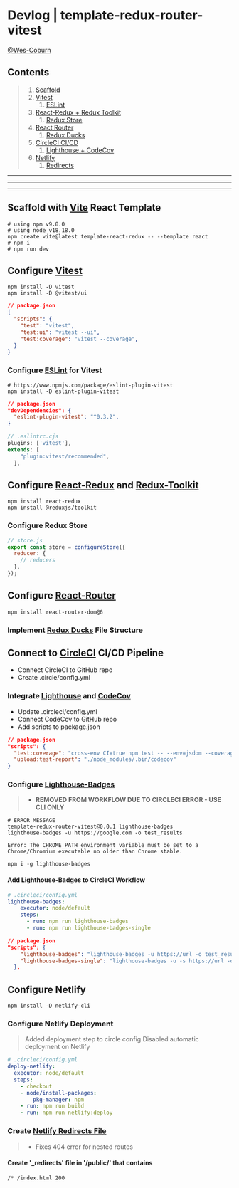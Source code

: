 # Devlog | template-redux-router-vitest

[@Wes-Coburn](https://github.com/Wes-Coburn)

## Contents

> 1. [Scaffold](#scaffold-with-vite-react-template)
> 2. [Vitest](#configure-vitest)
>    1. [ESLint](#configure-eslint-for-vitest)
> 3. [React-Redux + Redux Toolkit](#configure-react-redux-and-redux-toolkit)
>    1. [Redux Store](#configure-redux-store)
> 4. [React Router](#configure-react-router)
>    1. [Redux Ducks](#implement-redux-ducks-file-structure)
> 5. [CircleCI CI/CD](#connect-to-circleci-cicd-pipeline)
>    1. [Lighthouse + CodeCov](#integrate-lighthouse-and-codecov)
> 6. [Netlify](#configure-netlify)
>    1. [Redirects](#create-netlify-redirects-file)

---

---

---

## Scaffold with [Vite](https://vitejs.dev/) React Template

```shell
# using npm v9.8.0
# using node v18.18.0
npm create vite@latest template-react-redux -- --template react
# npm i
# npm run dev
```

## Configure [Vitest](https://vitest.dev/)

```shell
npm install -D vitest
npm install -D @vitest/ui
```

```json
// package.json
{
  "scripts": {
    "test": "vitest",
    "test:ui": "vitest --ui",
    "test:coverage": "vitest --coverage",
  }
}
```

### Configure [ESLint](https://eslint.org/) for Vitest

```shell
# https://www.npmjs.com/package/eslint-plugin-vitest
npm install -D eslint-plugin-vitest
```

```json
// package.json
"devDependencies": {
  "eslint-plugin-vitest": "^0.3.2",
}
```

```cjs
// .eslintrc.cjs
plugins: ['vitest'],
extends: [
    "plugin:vitest/recommended",
  ],
```

## Configure [React-Redux](https://react-redux.js.org/) and [Redux-Toolkit](https://redux-toolkit.js.org/)

```shell
npm install react-redux
npm install @reduxjs/toolkit
```

### Configure Redux Store

```js
// store.js
export const store = configureStore({
  reducer: {
    // reducers
  },
});
```

## Configure [React-Router](https://reactrouter.com/en/main)

```shell
npm install react-router-dom@6
```

### Implement [Redux Ducks](https://github.com/erikras/ducks-modular-redux) File Structure

## Connect to [CircleCI](https://app.circleci.com/) CI/CD Pipeline

- Connect CircleCI to GitHub repo
- Create .circle/config.yml

### Integrate [Lighthouse](https://developer.chrome.com/docs/lighthouse/overview/) and [CodeCov](https://about.codecov.io/)

- Update .circleci/config.yml
- Connect CodeCov to GitHub repo
- Add scripts to package.json

```json
// package.json
"scripts": {
  "test:coverage": "cross-env CI=true npm test -- --env=jsdom --coverage",
  "upload:test-report": "./node_modules/.bin/codecov"
}
```

### Configure [Lighthouse-Badges](https://github.com/emazzotta/lighthouse-badges/tree/master)

> - **REMOVED FROM WORKFLOW DUE TO CIRCLECI ERROR - USE CLI ONLY**

```shell
# ERROR MESSAGE
template-redux-router-vitest@0.0.1 lighthouse-badges
lighthouse-badges -u https://google.com -o test_results

Error: The CHROME_PATH environment variable must be set to a Chrome/Chromium executable no older than Chrome stable.
```

```shell
npm i -g lighthouse-badges
```

#### Add Lighthouse-Badges to CircleCI Workflow

```yml
# .circleci/config.yml
lighthouse-badges:
    executor: node/default
    steps:
      - run: npm run lighthouse-badges
      - run: npm run lighthouse-badges-single
```

```json
// package.json
"scripts": {
    "lighthouse-badges": "lighthouse-badges -u https://url -o test_results",
    "lighthouse-badges-single": "lighthouse-badges -u -s https://url -o test_results"
  },
```

## Configure Netlify

```shell
npm install -D netlify-cli
```

### Configure Netlify Deployment

> Added deployment step to circle config
> Disabled automatic deployment on Netlify

```yml
# .circleci/config.yml
deploy-netlify:
  executor: node/default
  steps:
    - checkout
    - node/install-packages:
        pkg-manager: npm
    - run: npm run build
    - run: npm run netlify:deploy
```

### Create [Netlify Redirects File](https://docs.netlify.com/routing/redirects/)

> - Fixes 404 error for nested routes

#### Create '_redirects' file in '/public/' that contains

```txt
/* /index.html 200
```
